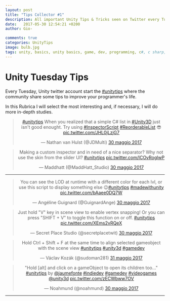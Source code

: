 ```yaml
---
layout: post
title: "Tips Collector #1"
description: All important Unity Tips & Tricks seen on Twitter every Tuesday.
date:   2017-05-30 12:54:21 +0200
author: Gio-

comments: true
categories: UnityTips
image: bulb.jpg
tags: unity, basics, unity basics, game, dev, programming, c#, c sharp, tutorials, tutorial
---
```


# Unity Tuesday Tips

Every Tuesday, Unity twitter account start the [#unitytips](https://twitter.com/hashtag/unitytips?src=hash) where the community share some tips to improve your programmer's life.

In this Rubrica I will select the most interesting and, if necessary, I will do more in-depth studies.

<div class="row" style="margin: 0 auto; text-align: center">
<div class="col-md-6 col-xs-12">
<blockquote class="twitter-tweet" data-lang="it"><p lang="en" dir="ltr"><a href="https://twitter.com/hashtag/unitytips?src=hash">#unitytips</a> When you realized that a simple C# list in <a href="https://twitter.com/hashtag/Unity3D?src=hash">#Unity3D</a> just isn&#39;t good enought. Try using <a href="https://twitter.com/hashtag/InspectorScript?src=hash">#InspectorScript</a> <a href="https://twitter.com/hashtag/ReorderableList?src=hash">#ReorderableList</a> 😎 <a href="https://t.co/JHL0jLzjG7">pic.twitter.com/JHL0jLzjG7</a></p>&mdash; Nathan van Hulst (@JDMulti) <a href="https://twitter.com/JDMulti/status/869482415483494400">30 maggio 2017</a></blockquote>

<blockquote class="twitter-tweet" data-lang="it"><p lang="en" dir="ltr">Making a custom inspector and in need of a nice separator? Why not use the skin from the slider UI?  <a href="https://twitter.com/hashtag/unitytips?src=hash">#unitytips</a> <a href="https://t.co/lCOvRoglwP">pic.twitter.com/lCOvRoglwP</a></p>&mdash; Maddhatt (@MaddHatt_Studio) <a href="https://twitter.com/MaddHatt_Studio/status/869601449789067266">30 maggio 2017</a></blockquote>



<hr />

</div>

<div class="col-md-6 col-xs-12">
<blockquote class="twitter-tweet" data-lang="it"><p lang="en" dir="ltr">You can see the LOD at runtime with a different color for each lvl, or use this script to display something else 😉<a href="https://twitter.com/hashtag/unitytips?src=hash">#unitytips</a> <a href="https://twitter.com/hashtag/madewithunity?src=hash">#madewithunity</a> <a href="https://t.co/bAaee0DQ7W">pic.twitter.com/bAaee0DQ7W</a></p>&mdash; Angéline Guignard (@GuignardAnge) <a href="https://twitter.com/GuignardAnge/status/869491077534887936">30 maggio 2017</a></blockquote>

<blockquote class="twitter-tweet" data-lang="it"><p lang="en" dir="ltr">Just hold &quot;V&quot; key in scene view to enable vertex snapping! Or you can press &quot;SHIFT + V&quot; to toggle this function on or off. <a href="https://twitter.com/hashtag/unitytips?src=hash">#unitytips</a> <a href="https://t.co/XEms2vRQeX">pic.twitter.com/XEms2vRQeX</a></p>&mdash; Secret Place Studio (@secretplacetwit) <a href="https://twitter.com/secretplacetwit/status/869632711987798017">30 maggio 2017</a></blockquote>

<blockquote class="twitter-tweet" data-lang="it"><p lang="en" dir="ltr">Hold Ctrl + Shift + F at the same time to align selected gameobject with the scene view <a href="https://twitter.com/hashtag/unitytips?src=hash">#unitytips</a> <a href="https://twitter.com/hashtag/unity3d?src=hash">#unity3d</a> <a href="https://twitter.com/hashtag/gamedev?src=hash">#gamedev</a></p>&mdash; Václav Kozák (@sudoman281) <a href="https://twitter.com/sudoman281/status/869794981367697409">31 maggio 2017</a></blockquote>

<blockquote class="twitter-tweet" data-cards="hidden" data-lang="it"><p lang="en" dir="ltr">&quot;Hold [alt] and click on a gameObject to open its children too...&quot; <a href="https://twitter.com/hashtag/unitytips?src=hash">#unitytips</a> by <a href="https://twitter.com/jaumefonte">@jaumefonte</a> <a href="https://twitter.com/hashtag/indiedev?src=hash">#indiedev</a> <a href="https://twitter.com/hashtag/gamedev?src=hash">#gamedev</a> <a href="https://twitter.com/hashtag/videogames?src=hash">#videogames</a> <a href="https://twitter.com/unity3d">@unity3d</a> <a href="https://t.co/zECWbww7OV">pic.twitter.com/zECWbww7OV</a></p>&mdash; Noahmund (@noahmund) <a href="https://twitter.com/noahmund/status/869617897940897792">30 maggio 2017</a></blockquote>



<hr />

</div>
</div>

<script async src="//platform.twitter.com/widgets.js" charset="utf-8"></script>